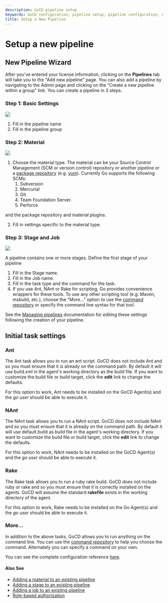 ```yaml
---
description: GoCD pipeline setup
keywords: GoCD configuration, pipeline setup, pipeline configuration, GoCD pipeline stages, stages, jobs, GoCD jobs, materials, create new pipeline
title: Setup a New Pipeline
---
```


# Setup a new pipeline

## New Pipeline Wizard

After you've entered your license information, clicking on the **Pipelines** tab will take you to the "Add new pipeline" page. You can also add a pipeline by navigating to the Admin page and clicking on the "Create a new pipeline within a group" link. You can create a pipeline in 3 steps.

### Step 1: Basic Settings

![](../../images/new_pipeline_1.png)

1.  Fill in the pipeline name
2.  Fill in the pipeline group

### Step 2: Material

![](../../images/new_pipeline_2.png)

1.  Choose the material type. The material can be your Source Control Management (SCM or version control) repository or another pipeline or a [package repository](../../extension_points/package_repository_extension.html) (e.g. [yum](../../extension_points/yum_repository_poller.html)). Currently Go supports the following SCMs:
    1. Subversion
    2. Mercurial
    3. Git
    4. Team Foundation Server.
    5. Perforce

  and the package repository and material plugins.

2.  Fill in settings specific to the material type.

### Step 3: Stage and Job

![](../../images/new_pipeline_3.png)

A pipeline contains one or more stages. Define the first stage of your pipeline

1.  Fill in the Stage name.
2.  Fill in the Job name.
3.  Fill in the task type and the command for the task.
4.  If you use Ant, NAnt or Rake for scripting, Go provides convenience wrappers for these tools. To use any other scripting tool (e.g: Maven, msbuild, etc.), choose the "More..." option to use the [command repository](../../advanced_usage/command_repository.html) or specify the command line syntax for that tool.

See the [Managing pipelines](managing_pipelines.html) documentation for editing these settings following the creation of your pipeline.

## Initial task settings

### Ant

The Ant task allows you to run an ant script. GoCD does not include Ant and so you must ensure that it is already on the command path. By default it will use build.xml in the agent's working directory as the build file. If you want to customize the build file or build target, click the **edit** link to change the defaults.

For this option to work, Ant needs to be installed on the GoCD Agent(s) and the *go user* should be able to execute it.

### NAnt

The NAnt task allows you to run a NAnt script. GoCD does not include NAnt and so you must ensure that it is already on the command path. By default it will use default.build as build file in the agent's working directory. If you want to customize the build file or build target, click the **edit** link to change the defaults.

For this option to work, NAnt needs to be installed on the GoCD Agent(s) and the *go user* should be able to execute it.

### Rake

The Rake task allows you to run a ruby rake build. GoCD does not include ruby or rake and so you must ensure that it is correctly installed on the agents. GoCD will assume the standard **rakefile** exists in the working directory of the agent.

For this option to work, Rake needs to be installed on the Go Agent(s) and the *go user* should be able to execute it.

### More...

In addition to the above tasks, GoCD allows you to run anything on the command line. You can use the [command repository](../../advanced_usage/command_repository.html) to help you choose the command. Alternately you can specify a command on your own.

You can see the complete configuration reference [here](configuration_reference.html).

#### Also See

-   [Adding a material to an existing pipeline](admin_add_material.html)
-   [Adding a stage to an existing pipeline](admin_add_stage.html)
-   [Adding a job to an existing pipeline](admin_add_job.html)
-   [Role-based authorization](dev_authorization.html)

